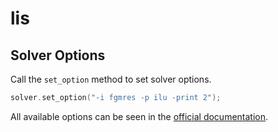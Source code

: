 # lis

## Solver Options

Call the `set_option` method to set solver options.

```cpp
solver.set_option("-i fgmres -p ilu -print 2");
```

All available options can be seen in the [official documentation](https://www.ssisc.org/lis/).
